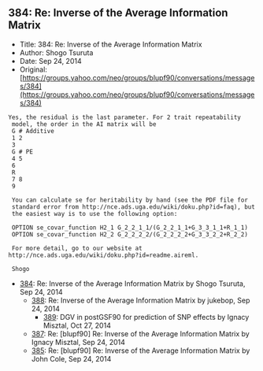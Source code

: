 ## 384: Re: Inverse of the Average Information Matrix

- Title: 384: Re: Inverse of the Average Information Matrix
- Author: Shogo Tsuruta
- Date: Sep 24, 2014
- Original: [https://groups.yahoo.com/neo/groups/blupf90/conversations/messages/384](https://groups.yahoo.com/neo/groups/blupf90/conversations/messages/384)

```
Yes, the residual is the last parameter. For 2 trait repeatability 
 model, the order in the AI matrix will be
 G # Additive
 1 2
 3
 G # PE
 4 5
 6
 R
 7 8
 9

 You can calculate se for heritability by hand (see the PDF file for 
 standard error from http://nce.ads.uga.edu/wiki/doku.php?id=faq), but 
 the easiest way is to use the following option:

 OPTION se_covar_function H2_1 G_2_2_1_1/(G_2_2_1_1+G_3_3_1_1+R_1_1)
 OPTION se_covar_function H2_2 G_2_2_2_2/(G_2_2_2_2+G_3_3_2_2+R_2_2)

 For more detail, go to our website at 
http://nce.ads.uga.edu/wiki/doku.php?id=readme.aireml.

 Shogo
```

- [384](0384.md): Re: Inverse of the Average Information Matrix by Shogo Tsuruta, Sep 24, 2014
    - [388](0388.md): Re: Inverse of the Average Information Matrix by jukebop, Sep 24, 2014
        - [389](0389.md): DGV in postGSF90 for prediction of SNP effects by Ignacy Misztal, Oct 27, 2014
    - [387](0387.md): Re: [blupf90] Re: Inverse of the Average Information Matrix by Ignacy Misztal, Sep 24, 2014
    - [385](0385.md): Re: [blupf90] Re: Inverse of the Average Information Matrix by John Cole, Sep 24, 2014
